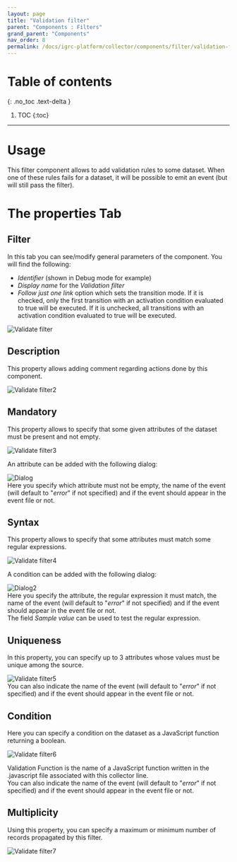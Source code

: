 ```yaml
---
layout: page
title: "Validation filter"
parent: "Components : Filters"
grand_parent: "Components"
nav_order: 8
permalink: /docs/igrc-platform/collector/components/filter/validation-filter/
---
```


# Table of contents
{: .no_toc .text-delta }

1. TOC
{:toc}
---

# Usage

This filter component allows to add validation rules to some dataset. When one of these rules fails for a dataset, it will be possible to emit an event (but will still pass the filter).

# The properties Tab

## Filter

In this tab you can see/modify general parameters of the component. You will find the following:

- _Identifier_ (shown in Debug mode for example)
- _Display name_ for the _Validation filter_
- _Follow just one link_ option which sets the transition mode. If it is checked, only the first transition with an activation condition evaluated to true will be executed. If it is unchecked, all transitions with an activation condition evaluated to true will be executed.

![Validate filter](igrc-platform/collector/components/filters/validation-filter/images/valid1.png "Validate filter")

## Description

This property allows adding comment regarding actions done by this component.  

![Validate filter2](igrc-platform/collector/components/filters/validation-filter/images/valid2.png "Validate filter2")

## Mandatory

This property allows to specify that some given attributes of the dataset must be present and not empty.  

![Validate filter3](igrc-platform/collector/components/filters/validation-filter/images/valid3.png "Validate filter3")   

An attribute can be added with the following dialog:  

![Dialog](igrc-platform/collector/components/filters/validation-filter/images/valid-dlg1.png "Dialog")   
Here you specify which attribute must not be empty, the name of the event (will default to "_error_" if not specified) and if the event should appear in the event file or not.  

## Syntax

This property allows to specify that some attributes must match some regular expressions.  

![Validate filter4](igrc-platform/collector/components/filters/validation-filter/images/valid4.png "Validate filter4")   

A condition can be added with the following dialog:  

![Dialog2](igrc-platform/collector/components/filters/validation-filter/images/valid-dlg2.png "Dialog2")      
Here you specify the attribute, the regular expression it must match, the name of the event (will default to "_error_" if not specified) and if the event should appear in the event file or not.   
The field _Sample value_ can be used to test the regular expression.  

## Uniqueness

In this property, you can specify up to 3 attributes whose values must be unique among the source.  

![Validate filter5](igrc-platform/collector/components/filters/validation-filter/images/valid5.png "Validate filter5")      
You can also indicate the name of the event (will default to "_error_" if not specified) and if the event should appear in the event file or not.  

## Condition

Here you can specify a condition on the dataset as a JavaScript function returning a boolean.  

![Validate filter6](igrc-platform/collector/components/filters/validation-filter/images/valid6.png "Validate filter6")      

Validation Function is the name of a JavaScript function written in the .javascript file associated with this collector line.   
You can also indicate the name of the event (will default to "_error_" if not specified) and if the event should appear in the event file or not.  

## Multiplicity

Using this property, you can specify a maximum or minimum number of records propagated by this filter.  

![Validate filter7](igrc-platform/collector/components/filters/validation-filter/images/valid7.png "Validate filter7")      
